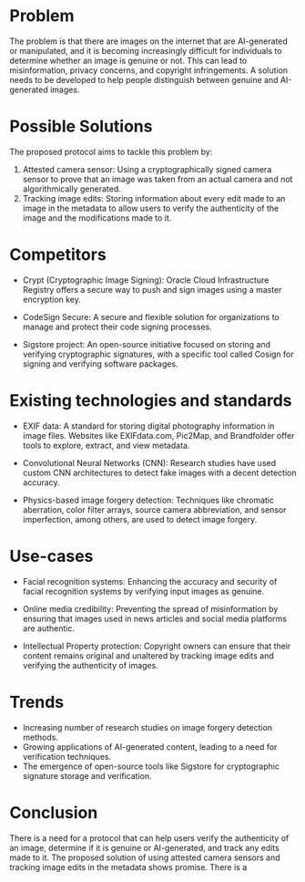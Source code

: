 # Problem

The problem is that there are images on the internet that are AI-generated or manipulated, and it is becoming increasingly difficult for individuals to determine whether an image is genuine or not. This can lead to misinformation, privacy concerns, and copyright infringements. A solution needs to be developed to help people distinguish between genuine and AI-generated images.

# Possible Solutions

The proposed protocol aims to tackle this problem by:

1. Attested camera sensor: Using a cryptographically signed camera sensor to prove that an image was taken from an actual camera and not algorithmically generated.
2. Tracking image edits: Storing information about every edit made to an image in the metadata to allow users to verify the authenticity of the image and the modifications made to it.

# Competitors

- Crypt (Cryptographic Image Signing): Oracle Cloud Infrastructure Registry offers a secure way to push and sign images using a master encryption key.

- CodeSign Secure: A secure and flexible solution for organizations to manage and protect their code signing processes.

- Sigstore project: An open-source initiative focused on storing and verifying cryptographic signatures, with a specific tool called Cosign for signing and verifying software packages.

# Existing technologies and standards

- EXIF data: A standard for storing digital photography information in image files. Websites like EXIFdata.com, Pic2Map, and Brandfolder offer tools to explore, extract, and view metadata.

- Convolutional Neural Networks (CNN): Research studies have used custom CNN architectures to detect fake images with a decent detection accuracy.

- Physics-based image forgery detection: Techniques like chromatic aberration, color filter arrays, source camera abbreviation, and sensor imperfection, among others, are used to detect image forgery.

# Use-cases

- Facial recognition systems: Enhancing the accuracy and security of facial recognition systems by verifying input images as genuine.

- Online media credibility: Preventing the spread of misinformation by ensuring that images used in news articles and social media platforms are authentic.

- Intellectual Property protection: Copyright owners can ensure that their content remains original and unaltered by tracking image edits and verifying the authenticity of images.

# Trends

- Increasing number of research studies on image forgery detection methods.
- Growing applications of AI-generated content, leading to a need for verification techniques.
- The emergence of open-source tools like Sigstore for cryptographic signature storage and verification.

# Conclusion

There is a need for a protocol that can help users verify the authenticity of an image, determine if it is genuine or AI-generated, and track any edits made to it. The proposed solution of using attested camera sensors and tracking image edits in the metadata shows promise. There is a